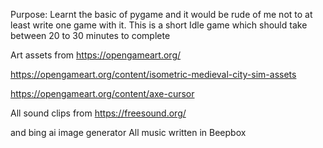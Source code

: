 
Purpose: Learnt the basic of pygame and it would be rude of me not to at least write one game with it.  This is a short Idle game which should take between 20 to 30 minutes to complete 

Art assets from https://opengameart.org/

https://opengameart.org/content/isometric-medieval-city-sim-assets

https://opengameart.org/content/axe-cursor

All sound clips from 
https://freesound.org/

and bing ai image generator
All music written in Beepbox 


